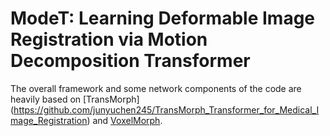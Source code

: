 # ModeT: Learning Deformable Image Registration via Motion Decomposition Transformer
The overall framework and some network components of the code are heavily based on [TransMorph] (https://github.com/junyuchen245/TransMorph_Transformer_for_Medical_Image_Registration) and [VoxelMorph](https://github.com/voxelmorph/voxelmorph).
